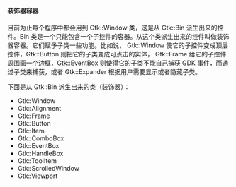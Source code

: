 #### 装饰器容器

目前为止每个程序中都会用到 Gtk::Window 类，这是从 Gtk::Bin 派生出来的控件。Bin 类是一个只能包含一个子控件的容器。从这个类派生出来的控件叫做装饰器容器。它们赋予子类一些功能。比如说， Gtk::Window 使它的子控件变成顶层控件，Gtk::Button 则把它的子类变成可点击的实体， Gtk::Frame 给它的子控件周围画一个边框，Gtk::EventBox 则使得它的子类不能自己捕获 GDK 事件，而通过子类来捕获，或者 Gtk::Expander 根据用户需要显示或者隐藏子类。

下面是从 Gtk::Bin 派生出来的类（装饰器）：

+ Gtk::Window
+ Gtk::Alignment
+ Gtk::Frame
+ Gtk::Button
+ Gtk::Item
+ Gtk::ComboBox
+ Gtk::EventBox
+ Gtk::HandleBox
+ Gtk::ToolItem
+ Gtk::ScrolledWindow
+ Gtk::Viewport